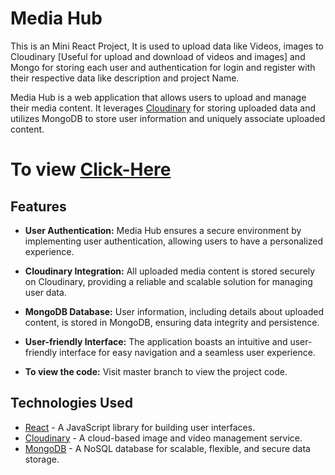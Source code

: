 # Media Hub

This is an Mini React Project, It is used to upload data like Videos, images to Cloudinary [Useful for upload and download of videos and images] and Mongo for storing each user and authentication for login and register with their respective data like description and project Name. 

Media Hub is a web application that allows users to upload and manage their media content. It leverages [Cloudinary](https://cloudinary.com/) for storing uploaded data and utilizes MongoDB to store user information and uniquely associate uploaded content.

# To view <a href="https://media-app-eight.vercel.app/">Click-Here</a>

## Features

- **User Authentication:** Media Hub ensures a secure environment by implementing user authentication, allowing users to have a personalized experience.

- **Cloudinary Integration:** All uploaded media content is stored securely on Cloudinary, providing a reliable and scalable solution for managing user data.

- **MongoDB Database:** User information, including details about uploaded content, is stored in MongoDB, ensuring data integrity and persistence.

- **User-friendly Interface:** The application boasts an intuitive and user-friendly interface for easy navigation and a seamless user experience.

- **To view the code:** Visit master branch to view the project code.

## Technologies Used

- [React](https://reactjs.org/) - A JavaScript library for building user interfaces.
- [Cloudinary](https://cloudinary.com/) - A cloud-based image and video management service.
- [MongoDB](https://www.mongodb.com/) - A NoSQL database for scalable, flexible, and secure data storage.

